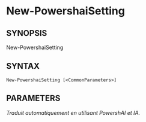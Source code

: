 ﻿---
external help file: powershai-help.xml
schema: 2.0.0
powershai: true
---

# New-PowershaiSetting

## SYNOPSIS <!--!= @#Synop !-->

New-PowershaiSetting 


## SYNTAX <!--!= @#Syntax !-->

```
New-PowershaiSetting [<CommonParameters>]
```

## PARAMETERS <!--!= @#Params !-->


<!--PowershaiAiDocBlockStart-->
_Traduit automatiquement en utilisant PowershAI et IA._
<!--PowershaiAiDocBlockEnd-->
